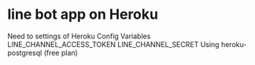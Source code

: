 # line bot app on Heroku

Need to settings of Heroku Config Variables
   LINE_CHANNEL_ACCESS_TOKEN
   LINE_CHANNEL_SECRET
Using heroku-postgresql (free plan)